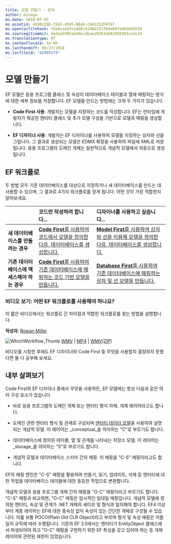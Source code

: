 ```yaml
---
title: 모델 만들기 - EF6
author: divega
ms.date: 2018-07-05
ms.assetid: 4890228E-CEA1-4595-B8AD-CA81253F8767
ms.openlocfilehash: fda9caedfe1dd6c919bb1917bda007ad8ddd4539
ms.sourcegitcommit: dadee5905ada9ecdbae28363a682950383ce3e10
ms.translationtype: HT
ms.contentlocale: ko-KR
ms.lasthandoff: 08/27/2018
ms.locfileid: "42995579"
---
```

# <a name="creating-a-model"></a>모델 만들기

EF 모델은 응용 프로그램 클래스 및 속성이 데이터베이스 테이블과 열에 매핑하는 방식에 대한 세부 정보를 저장합니다. EF 모델을 만드는 방법에는 크게 두 가지가 있습니다.

- **Code First 사용**: 개발자는 모델을 지정하는 코드를 작성합니다. EF는 런타임에 개발자가 제공한 엔터티 클래스 및 추가 모델 구성을 기반으로 모델과 매핑을 생성합니다.

- **EF 디자이너 사용**: 개발자는 EF 디자이너를 사용하여 모델을 지정하는 상자와 선을 그립니다. 그 결과로 생성되는 모델은 EDMX 확장을 사용하여 파일에 XML로 저장됩니다. 응용 프로그램의 도메인 개체는 일반적으로 개념적 모델에서 자동으로 생성됩니다.

## <a name="ef-workflows"></a>EF 워크플로

두 방법 모두 기존 데이터베이스를 대상으로 지정하거나 새 데이터베이스를 만드는 데 사용할 수 있으며, 그 결과로 4가지 워크플로를 얻게 됩니다.
어떤 것이 가장 적합한지 알아보세요.  

|                                           | 코드만 작성하려 합니다...                                                                                                                   | 디자이너를 사용하고 싶습니다...                                                                                                                        |
|:------------------------------------------|:-----------------------------------------------------------------------------------------------------------------------------------------------|:---------------------------------------------------------------------------------------------------------------------------------------------------|
| **새 데이터베이스를 만들려는 경우**          | [**Code First**를 사용하여 코드에서 모델을 정의한 다음, 데이터베이스를 생성합니다.](~/ef6/modeling/code-first/workflows/new-database.md)           | [**Model First**를 사용하여 상자와 선을 이용해 모델을 정의한 다음, 데이터베이스를 생성합니다.](~/ef6/modeling/designer/workflows/model-first.md)   |
| **기존 데이터베이스에 액세스해야 하는 경우** | [**Code First**를 사용하여 기존 데이터베이스에 매핑하는 코드 기반 모델을 만듭니다.](~/ef6/modeling/code-first/workflows/existing-database.md) | [**Database First**를 사용하여 기존 데이터베이스에 매핑하는 상자 및 선 모델을 만듭니다.](~/ef6/modeling/designer/workflows/database-first.md) |

### <a name="watch-the-video-what-ef-workflow-should-i-use"></a>비디오 보기: 어떤 EF 워크플로를 사용해야 하나요?

이 짧은 비디오에서는 워크플로 간 차이점과 적합한 워크플로를 찾는 방법을 설명합니다.

**작성자**: [Rowan Miller](http://romiller.com/)

![WhichWorkflow_Thumb](../media/whichworkflow-thumb.png) [WMV](http://download.microsoft.com/download/8/F/8/8F81F4CD-3678-4229-8D79-0C63FFA3C595/HDI_ITPro_Technet_winvideo_ChoseYourWorkflow.wmv) | [MP4](http://download.microsoft.com/download/8/F/8/8F81F4CD-3678-4229-8D79-0C63FFA3C595/HDI_ITPro_Technet_mp4video_ChoseYourWorkflow.m4v) | [WMV(ZIP)](http://download.microsoft.com/download/8/F/8/8F81F4CD-3678-4229-8D79-0C63FFA3C595/HDI_ITPro_Technet_winvideo_ChoseYourWorkflow.zip)

비디오를 시청한 후에도 EF 디자이너와 Code First 중 무엇을 사용할지 결정하지 못했다면 둘 다 공부해 보세요.

## <a name="a-look-under-the-hood"></a>내부 살펴보기

Code First와 EF 디자이너 중에서 무엇을 사용하든, EF 모델에는 항상 다음과 같은 여러 구성 요소가 있습니다.

- 바로 응용 프로그램의 도메인 개체 또는 엔터티 형식 자체. 개체 레이어라고도 합니다.

- 도메인 관련 엔터티 형식 및 관계로 구성되며 [엔터티 데이터 모델](~/ef6/resources/glossary.md#entity-data-model)을 사용하여 설명되는 개념적 모델. 이 레이어는 _conceptual_을 의미하는 "C"로 부르기도 합니다.

- 데이터베이스에 정의된 테이블, 열 및 관계를 나타내는 저장소 모델. 이 레이어는 _storage_를 의미하는 "S"로 부르기도 합니다.  

- 개념적 모델과 데이터베이스 스키마 간의 매핑. 이 매핑을 "C-S" 매핑이라고도 합니다.

EF의 매핑 엔진은 "C-S" 매핑을 활용하여 만들기, 읽기, 업데이트, 삭제 등 엔터티에 대한 작업을 데이터베이스 테이블에 대한 동등한 작업으로 변환합니다.

개념적 모델과 응용 프로그램 개체 간의 매핑을 "O-C" 매핑이라고 부르기도 합니다. "C-S" 매핑과 비교하면, "O-C" 매핑은 암시적인 일대일 매핑입니다. 개념적 모델에 정의된 엔터티, 속성 및 관계가 .NET 개체의 셰이프 및 형식과 일치해야 합니다. EF4 이상부터 계층 레이어는 EF에 대한 종속성 없이 속성이 있는 간단한 개체로 구성될 수 있습니다. 이를 보통 POCO(Plain Old CLR Object)라고 부르며 형식 및 속성 매핑은 이름 일치 규칙에 따라 수행됩니다. 기존의 EF 3.5에서는 엔터티가 EntityObject 클래스에서 파생되어야 하고 "O-C" 매핑을 구현하기 위한 EF 특성을 갖고 있어야 하는 등 개체 레이어와 관련된 제한이 있었습니다.
